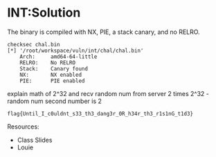 # INT:Solution

The binary is compiled with NX, PIE, a stack canary, and no RELRO.
```
checksec chal.bin 
[*] '/root/workspace/vuln/int/chal/chal.bin'
    Arch:     amd64-64-little
    RELRO:    No RELRO
    Stack:    Canary found
    NX:       NX enabled
    PIE:      PIE enabled
```

explain math of 2^32 and 
recv random num from server 
2 times 2^32 - random num second number is 2 

```
flag{Until_I_c0uldnt_s33_th3_dang3r_0R_h34r_th3_r1s1nG_t1d3}
```

Resources:
* Class Slides 
* Louie
